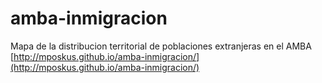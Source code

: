 # amba-inmigracion
Mapa de la distribucion territorial de poblaciones extranjeras en el AMBA<br>
[http://mposkus.github.io/amba-inmigracion/](http://mposkus.github.io/amba-inmigracion/)

